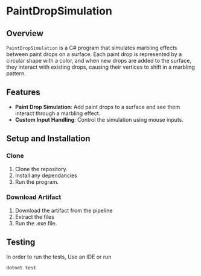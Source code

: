 # PaintDropSimulation

## Overview
`PaintDropSimulation` is a C# program that simulates marbling effects between paint drops on a surface. Each paint drop is represented by a circular shape with a color, and when new drops are added to the surface, they interact with existing drops, causing their vertices to shift in a marbling pattern. 

## Features
- **Paint Drop Simulation**: Add paint drops to a surface and see them interact through a marbling effect.
- **Custom Input Handling**: Control the simulation using mouse inputs.

## Setup and Installation
### Clone
1. Clone the repository.
2. Install any dependancies
3. Run the program.

### Download Artifact

1. Download the artifact from the pipeline
2. Extract the files
3. Run the .exe file.

## Testing
In order to run the tests, Use an IDE or run 
```bash 
dotnet test
```

